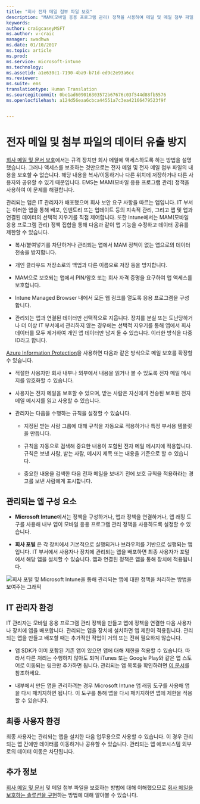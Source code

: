 ```yaml
---
title: "회사 전자 메일 첨부 파일 보호"
description: "MAM(모바일 응용 프로그램 관리) 정책을 사용하여 메일 및 메일 첨부 파일의 콘텐츠를 보호합니다."
keywords: 
author: craigcaseyMSFT
ms.author: v-craic
manager: swadhwa
ms.date: 01/10/2017
ms.topic: article
ms.prod: 
ms.service: microsoft-intune
ms.technology: 
ms.assetid: a1e630c1-7190-4ba9-b71d-ed9c2e93a6cc
ms.reviewer: 
ms.suite: ems
translationtype: Human Translation
ms.sourcegitcommit: 0be1ad609016303572b67676c03f544d88fb5576
ms.openlocfilehash: a124d56eaa6cbca44551a7c3ea42166479523f9f


---
```


# <a name="protect-email-and-attachments-from-data-leakage"></a>전자 메일 및 첨부 파일의 데이터 유출 방지
[회사 메일 및 문서 보호](protect-corporate-email-documents.md)에서는 규격 장치만 회사 메일에 액세스하도록 하는 방법을 설명했습니다. 그러나 액세스를 보호하는 것만으로는 전자 메일 및 전자 메일 첨부 파일의 내용을 보호할 수 없습니다. 해당 내용을 복사/이동하거나 다른 위치에 저장하거나 다른 사용자와 공유할 수 있기 때문입니다. EMS는 MAM(모바일 응용 프로그램 관리) 정책을 사용하여 이 문제를 해결합니다.

관리되는 앱은 IT 관리자가 배포했으며 회사 보안 요구 사항을 따르는 앱입니다. IT 부서는 이러한 앱을 통해 배포, 인벤토리 또는 업데이트 등의 지속적 관리, 그리고 앱 및 앱과 연결된 데이터의 선택적 지우기를 직접 제어합니다. 또한 Intune에서는 MAM(모바일 응용 프로그램 관리) 정책 집합을 통해 다음과 같이 앱 기능을 수정하고 데이터 공유를 제한할 수 있습니다.

-   복사/붙여넣기를 차단하거나 관리되는 앱에서 MAM 정책이 없는 앱으로의 데이터 전송을 방지합니다.

-   개인 클라우드 저장소로의 백업과 다른 이름으로 저장 등을 방지합니다.

-   MAM으로 보호되는 앱에서 PIN/암호 또는 회사 자격 증명을 요구하여 앱 액세스를 보호합니다.

-   Intune Managed Browser 내에서 모든 웹 링크를 열도록 응용 프로그램을 구성합니다.

-   관리되는 앱과 연결된 데이터만 선택적으로 지웁니다. 장치를 분실 또는 도난당하거나 더 이상 IT 부서에서 관리하지 않는 경우에는 선택적 지우기를 통해 앱에서 회사 데이터를 모두 제거하여 개인 앱 데이터만 남겨 둘 수 있습니다. 이러한 방식을 다중 ID라고 합니다.

[Azure Information Protection](https://docs.microsoft.com/information-protection/understand-explore/what-is-azure-rms)을 사용하면 다음과 같은 방식으로 메일 보호를 확장할 수 있습니다.

-   적절한 사용자만 회사 내부나 외부에서 내용을 읽거나 볼 수 있도록 전자 메일 메시지를 암호화할 수 있습니다.

-   사용자는 전자 메일을 보호할 수 있으며, 받는 사람은 자신에게 전송된 보호된 전자 메일 메시지를 읽고 사용할 수 있습니다.

-   관리자는 다음을 수행하는 규칙을 설정할 수 있습니다.

    -   지정된 받는 사람 그룹에 대해 규칙을 자동으로 적용하거나 특정 부서용 템플릿을 만듭니다.

    -   규칙을 자동으로 검색해 중요한 내용이 포함된 전자 메일 메시지에 적용합니다. 규칙은 보낸 사람, 받는 사람, 메시지 제목 또는 내용을 기준으로 할 수 있습니다.

    -   중요한 내용을 검색한 다음 전자 메일을 보내기 전에 보호 규칙을 적용하라는 경고를 보낸 사람에게 표시합니다.

## <a name="managed-app-components"></a>관리되는 앱 구성 요소

-   **Microsoft Intune**에서는 정책을 구성하거나, 앱과 정책을 연결하거나, 앱 래핑 도구를 사용해 내부 앱이 모바일 응용 프로그램 관리 정책을 사용하도록 설정할 수 있습니다.

-   **회사 포털** 은 각 장치에서 기본적으로 실행되거나 브라우저를 기반으로 실행되는 앱입니다. IT 부서에서 사용자나 장치에 관리되는 앱을 배포하면 최종 사용자가 포털에서 해당 앱을 설치할 수 있습니다. 앱과 연결된 정책은 앱을 통해 장치에 적용됩니다.

![회사 포털 및 Microsoft Intune을 통해 관리되는 앱에 대한 정책을 처리하는 방법을 보여주는 그래픽](./media/ProtectEmail/CADataSheet-Diagram-Apps.png)

## <a name="the-it-admin-experience"></a>IT 관리자 환경
IT 관리자는 모바일 응용 프로그램 관리 정책을 만들고 앱에 정책을 연결한 다음 사용자나 장치에 앱을 배포합니다. 관리되는 앱을 장치에 설치하면 앱 제한이 적용됩니다. 관리되는 앱을 만들고 배포할 때는 추가적인 작업이 거의 또는 전혀 필요하지 않습니다.

-   앱 SDK가 이미 포함된 기존 앱이 있으면 앱에 대해 제한을 적용할 수 있습니다. 따라서 다른 처리는 수행하지 않아도 되며 iTunes 또는 Google Play와 같은 앱 스토어로 이동되는 링크만 추가하면 됩니다. 관리되는 앱 목록을 확인하려면 [이 문서](https://www.microsoft.com/en-us/cloud-platform/microsoft-intune-partners)를 참조하세요.

-   내부에서 만든 앱을 관리하려는 경우 Microsoft Intune 앱 래핑 도구를 사용해 앱을 다시 패키지하면 됩니다. 이 도구를 통해 앱을 다시 패키지하면 앱에 제한을 적용할 수 있습니다.

## <a name="the-end-user-experience"></a>최종 사용자 환경
최종 사용자는 관리되는 앱을 설치한 다음 업무용으로 사용할 수 있습니다. 이 경우 관리되는 앱 간에만 데이터를 이동하거나 공유할 수 있습니다. 관리되는 앱 에코시스템 외부로의 데이터 이동은 차단됩니다.

## <a name="where-to-go-from-here"></a>추가 정보
[회사 메일 및 문서](protect-corporate-email-documents.md) 및 메일 첨부 파일을 보호하는 방법에 대해 이해했으므로 [회사 메일을 보호하는 솔루션을 구현](implement-solution.md)하는 방법에 대해 알아볼 수 있습니다.



<!--HONumber=Jan17_HO2-->


